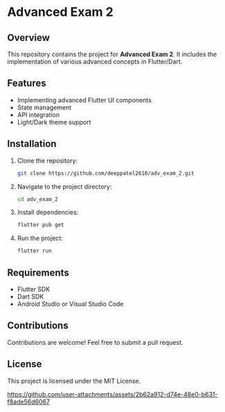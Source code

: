 # Advanced Exam 2

## Overview
This repository contains the project for **Advanced Exam 2**. It includes the implementation of various advanced concepts in Flutter/Dart.

## Features
- Implementing advanced Flutter UI components
- State management
- API integration
- Light/Dark theme support

## Installation
1. Clone the repository:
   ```sh
   git clone https://github.com/deeppatel2610/adv_exam_2.git
   ```
2. Navigate to the project directory:
   ```sh
   cd adv_exam_2
   ```
3. Install dependencies:
   ```sh
   flutter pub get
   ```
4. Run the project:
   ```sh
   flutter run
   ```

## Requirements
- Flutter SDK
- Dart SDK
- Android Studio or Visual Studio Code

## Contributions
Contributions are welcome! Feel free to submit a pull request.

## License
This project is licensed under the MIT License.



https://github.com/user-attachments/assets/2b62a912-d74e-48e0-b631-f8ade56d6067

